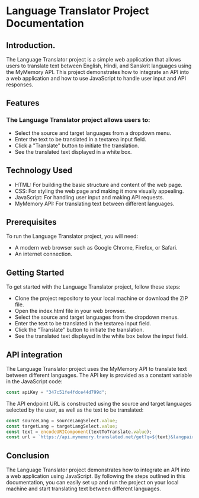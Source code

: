 <h1>Language Translator Project Documentation</h1>
<h2>Introduction.</h2>
    The Language Translator project is a simple web application that allows users to translate text between English, Hindi, and Sanskrit languages using the MyMemory API. This project demonstrates how to integrate an API into a web application and how to use JavaScript to handle user input and API responses.

<h2>Features</h2>

### The Language Translator project allows users to:

- Select the source and target languages from a dropdown menu.
- Enter the text to be translated in a textarea input field.
- Click a "Translate" button to initiate the translation.
- See the translated text displayed in a white box.
  
<h2>Technology Used</h2>

- HTML: For building the basic structure and content of the web page.  
- CSS: For styling the web page and making it more visually appealing.  
- JavaScript: For handling user input and making API requests.  
- MyMemory API: For translating text between different languages.
  
<h2>Prerequisites</h2>
To run the Language Translator project, you will need:

- A modern web browser such as Google Chrome, Firefox, or Safari.
- An internet connection.
  
<h2>Getting Started</h2>

To get started with the Language Translator project, follow these steps:

- Clone the project repository to your local machine or download the ZIP file.
- Open the index.html file in your web browser.
- Select the source and target languages from the dropdown menus.
- Enter the text to be translated in the textarea input field.
- Click the "Translate" button to initiate the translation.
- See the translated text displayed in the white box below the input field.
  
<h2>API integration</h2>
The Language Translator project uses the MyMemory API to translate text between different languages. The API key is provided as a constant variable in the JavaScript code:

```.js
const apiKey = "347c51fe4fdce44d799d";
```

The API endpoint URL is constructed using the source and target languages selected by the user, as well as the text to be translated:

```.js
const sourceLang = sourceLangSelect.value;
const targetLang = targetLangSelect.value;
const text = encodeURIComponent(textToTranslate.value);
const url = `https://api.mymemory.translated.net/get?q=${text}&langpair=${sourceLang}|${targetLang}&key=${apiKey}`;
```

<h2>Conclusion</h2>
The Language Translator project demonstrates how to integrate an API into a web application using JavaScript. By following the steps outlined in this documentation, you can easily set up and run the project on your local machine and start translating text between different languages.